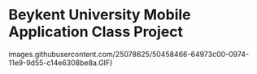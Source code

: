 # Beykent University Mobile Application Class Project  


images.githubusercontent.com/25078625/50458466-64973c00-0974-11e9-9d55-c14e6308be8a.GIF)
